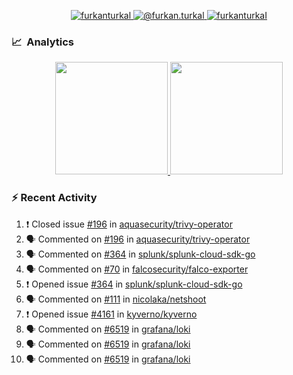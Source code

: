<p align="center">
  <a href="https://linkedin.com/in/furkanturkal" target="blank">
    <img src="https://img.shields.io/badge/linkedin-%230077B5.svg?&style=for-the-badge&logo=linkedin&logoColor=white" alt="furkanturkal" />
  </a>
  <a href="https://medium.com/@furkan.turkal" target="blank">
    <img src="https://img.shields.io/badge/medium-%2312100E.svg?&style=for-the-badge&logo=medium&logoColor=white" alt="@furkan.turkal" />
  </a>
  <a href="https://twitter.com/furkanturkaI" target="blank">
    <img src="https://img.shields.io/badge/Twitter-1DA1F2?style=for-the-badge&logo=twitter&logoColor=white" alt="furkanturkaI" />
  </a>
</p>

### 📈 &nbsp;Analytics

<p align="center">
  <a href="https://coderstats.net/github/#Dentrax">
    <img height="180em" src="https://github-readme-stats-eight-theta.vercel.app/api?username=Dentrax&show_icons=true&theme=algolia&include_all_commits=true&count_private=true&line_height=26"/>
    <img height="180em" src="https://github-readme-stats-eight-theta.vercel.app/api/top-langs/?username=Dentrax&layout=compact&langs_count=8&theme=algolia&line_height=26"/>
  </a>
</p>

### :zap: Recent Activity

<!--START_SECTION:activity-->
1. ❗️ Closed issue [#196](https://github.com/aquasecurity/trivy-operator/issues/196) in [aquasecurity/trivy-operator](https://github.com/aquasecurity/trivy-operator)
2. 🗣 Commented on [#196](https://github.com/aquasecurity/trivy-operator/issues/196) in [aquasecurity/trivy-operator](https://github.com/aquasecurity/trivy-operator)
3. 🗣 Commented on [#364](https://github.com/splunk/splunk-cloud-sdk-go/issues/364) in [splunk/splunk-cloud-sdk-go](https://github.com/splunk/splunk-cloud-sdk-go)
4. 🗣 Commented on [#70](https://github.com/falcosecurity/falco-exporter/issues/70) in [falcosecurity/falco-exporter](https://github.com/falcosecurity/falco-exporter)
5. ❗️ Opened issue [#364](https://github.com/splunk/splunk-cloud-sdk-go/issues/364) in [splunk/splunk-cloud-sdk-go](https://github.com/splunk/splunk-cloud-sdk-go)
6. 🗣 Commented on [#111](https://github.com/nicolaka/netshoot/issues/111) in [nicolaka/netshoot](https://github.com/nicolaka/netshoot)
7. ❗️ Opened issue [#4161](https://github.com/kyverno/kyverno/issues/4161) in [kyverno/kyverno](https://github.com/kyverno/kyverno)
8. 🗣 Commented on [#6519](https://github.com/grafana/loki/issues/6519) in [grafana/loki](https://github.com/grafana/loki)
9. 🗣 Commented on [#6519](https://github.com/grafana/loki/issues/6519) in [grafana/loki](https://github.com/grafana/loki)
10. 🗣 Commented on [#6519](https://github.com/grafana/loki/issues/6519) in [grafana/loki](https://github.com/grafana/loki)
<!--END_SECTION:activity-->
